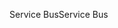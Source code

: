 <span data-ttu-id="14f22-101">Service Bus</span><span class="sxs-lookup"><span data-stu-id="14f22-101">Service Bus</span></span>